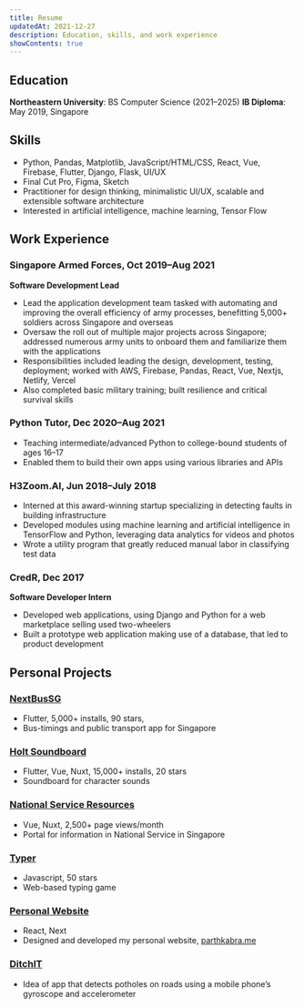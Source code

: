 ```yaml
---
title: Resume
updatedAt: 2021-12-27
description: Education, skills, and work experience
showContents: true
---
```


## Education

**Northeastern University**: BS Computer Science (2021–2025)
**IB Diploma**: May 2019, Singapore

## Skills

- Python, Pandas, Matplotlib, JavaScript/HTML/CSS, React, Vue, Firebase, Flutter, Django, Flask, UI/UX
- Final Cut Pro, Figma, Sketch
- Practitioner for design thinking, minimalistic UI/UX, scalable and extensible software architecture
- Interested in artificial intelligence, machine learning, Tensor Flow

## Work Experience

### Singapore Armed Forces, Oct 2019–Aug 2021

**Software Development Lead**

- Lead the application development team tasked with automating and improving the overall efficiency of army processes, benefitting 5,000+ soldiers across Singapore and overseas
- Oversaw the roll out of multiple major projects across Singapore; addressed numerous army units to onboard them and familiarize them with the applications
- Responsibilities included leading the design, development, testing, deployment; worked with AWS, Firebase, Pandas, React, Vue, Nextjs, Netlify, Vercel
- Also completed basic military training; built resilience and critical survival skills

### Python Tutor, Dec 2020–Aug 2021

- Teaching intermediate/advanced Python to college-bound students of ages 16–17
- Enabled them to build their own apps using various libraries and APIs

### H3Zoom.AI, Jun 2018–July 2018

- Interned at this award-winning startup specializing in detecting faults in building infrastructure
- Developed modules using machine learning and artificial intelligence in TensorFlow and Python,
  leveraging data analytics for videos and photos
- Wrote a utility program that greatly reduced manual labor in classifying test data

### CredR, Dec 2017

**Software Developer Intern**

- Developed web applications, using Django and Python for a web marketplace selling used two-wheelers
- Built a prototype web application making use of a database, that led to product development

## Personal Projects

### [NextBusSG](/project/nextbussg)

- Flutter, 5,000+ installs, 90 stars,
- Bus-timings and public transport app for Singapore

### [Holt Soundboard](/project/ninenine)

- Flutter, Vue, Nuxt, 15,000+ installs, 20 stars
- Soundboard for character sounds

### [National Service Resources](/project/national-service-resources)

- Vue, Nuxt, 2,500+ page views/month
- Portal for information in National Service in Singapore

### [Typer](/project/typer)

- Javascript, 50 stars
- Web-based typing game

### [Personal Website](/)

- React, Next
- Designed and developed my personal website, [parthkabra.me](/)

### [DitchIT](/blog/contemplations)

- Idea of app that detects potholes on roads using a mobile phone’s gyroscope and accelerometer
